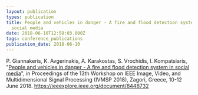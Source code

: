 ```yaml
---
layout: publication
types: publication
title: People and vehicles in danger - A fire and flood detection system in
  social media
date: 2018-06-10T12:58:03.000Z
tags: conference_publications
publication_date: 2018-06-10
---
```

P. Giannakeris, K. Avgerinakis, A. Karakostas, S. Vrochidis, I. Kompatsiaris, "[People and vehicles in danger - A fire and flood detection system in social media](https://zenodo.org/record/1243993#.X2CQjMBS9PY)", in Proceedings of the 13th Workshop on IEEE Image, Video, and Multidimensional Signal Processing (IVMSP 2018), Zagori, Greece, 10-12 June 2018. <https://ieeexplore.ieee.org/document/8448732>